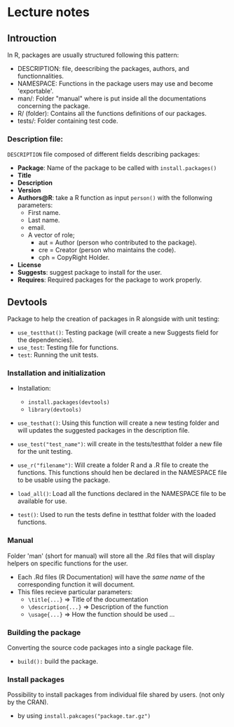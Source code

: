 # Lecture notes

## Introuction
In R, packages are usually structured following this pattern:
- DESCRIPTION: file, deescribing the packages, authors, and functionnalities.
- NAMESPACE: Functions in the package users may use and become 'exportable'.
- man/: Folder "manual" where is put inside all the documentations concerning the package.
- R/ (folder): Contains all the functions definitions of our packages.
- tests/: Folder containing test code.

### Description file:
`DESCRIPTION` file composed of different fields describing packages:
- **Package**: Name of the package to be called with `install.packages()`
- **Title**
- **Description**
- **Version**
- **Authors@R**: take a R function as input `person()` with the follonwing parameters:
    - First name.
    - Last name.
    - email.
    - A vector of role; 
        - aut = Author (person who contributed to the package).
        - cre = Creator (person who maintains the code).
        - cph = CopyRight Holder.
- **License**
- **Suggests**: suggest package to install for the user.
- **Requires**: Required packages for the package to work properly.

## Devtools
Package to help the creation of packages in R alongside with unit testing:
- `use_testthat()`: Testing package (will create a new Suggests field for the dependencies).
- `use_test`: Testing file for functions.
- `test`: Running the unit tests.

### Installation and initialization
- Installation:
    - `install.packages(devtools)`
    - `library(devtools)`

- `use_testhat()`: Using this function will create a new testing folder and will updates the suggested packages in the description file.

- ``use_test("test_name")``: will create in the tests/testthat folder a new file for the unit testing.

- ``use_r("filename")``: Will create a folder R and a .R file to create the functions. This functions should hen be declared in the NAMESPACE file to be usable using the package. 

- ``load_all()``: Load all the functions declared in the NAMESPACE file to be available for use.

- ``test()``: Used to run the tests define in testthat folder with the loaded functions.

### Manual
Folder 'man' (short for manual) will store all the .Rd files that will display helpers on specific functions for the user.
- Each .Rd files (R Documentation) will have the *same name* of the corresponding function it will document.
- This files recieve particular parameters:
    - ``\title{...}``           => Title of the documentation
    - ``\description{...}``     => Description of the function
    - ``\usage{...}``           => How the function should be used
    ...

### Building the package
Converting the source code packages into a single package file.
- ``build():`` build the package.

### Install packages
Possibility to install packages from individual file shared by users. (not only by the CRAN).
- by using `install.pakcages("package.tar.gz")`
